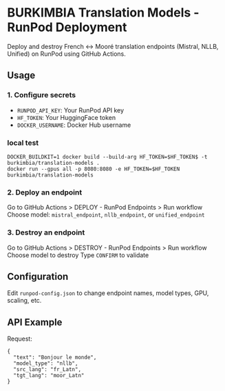 # BURKIMBIA Translation Models - RunPod Deployment

Deploy and destroy French ↔ Mooré translation endpoints (Mistral, NLLB, Unified) on RunPod using GitHub Actions.

## Usage

### 1. Configure secrets

- `RUNPOD_API_KEY`: Your RunPod API key
- `HF_TOKEN`: Your HuggingFace token
- `DOCKER_USERNAME`: Docker Hub username


### local test 
```
DOCKER_BUILDKIT=1 docker build --build-arg HF_TOKEN=$HF_TOKEN$ -t burkimbia/translation-models .
docker run --gpus all -p 8080:8080 -e HF_TOKEN=$HF_TOKEN burkimbia/translation-models
```

### 2. Deploy an endpoint

Go to GitHub Actions > DEPLOY - RunPod Endpoints > Run workflow
Choose model: `mistral_endpoint`, `nllb_endpoint`, or `unified_endpoint`

### 3. Destroy an endpoint

Go to GitHub Actions > DESTROY - RunPod Endpoints > Run workflow
Choose model to destroy
Type `CONFIRM` to validate

## Configuration

Edit `runpod-config.json` to change endpoint names, model types, GPU, scaling, etc.

## API Example

Request:
```
{
  "text": "Bonjour le monde",
  "model_type": "nllb",
  "src_lang": "fr_Latn",
  "tgt_lang": "moor_Latn"
}
```


